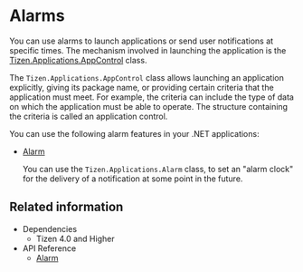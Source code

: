 # Alarms

You can use alarms to launch applications or send user notifications at specific times. The mechanism involved in launching the application is the [Tizen.Applications.AppControl](/application/dotnet/api/TizenFX/latest/api/Tizen.Applications.AppControl.html) class.

The `Tizen.Applications.AppControl` class allows launching an application explicitly, giving its package name, or providing certain criteria that the application must meet. For example, the criteria can include the type of data on which the application must be able to operate. The structure containing the criteria is called an application control.

You can use the following alarm features in your .NET applications:

-   [Alarm](alarms.md)

    You can use the `Tizen.Applications.Alarm` class, to set an "alarm clock" for the delivery of a notification at some point in the future.

## Related information
* Dependencies
  -   Tizen 4.0 and Higher
* API Reference
  - [Alarm](../../api/common/latest/group__CAPI__ALARM__MODULE.html)
